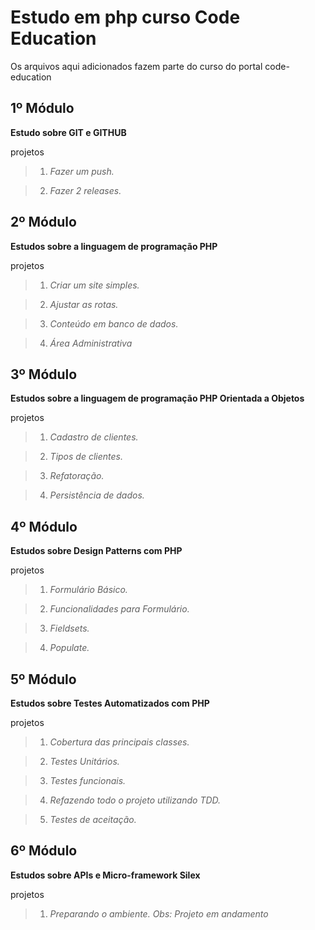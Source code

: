 Estudo em php curso Code Education
======================================

Os arquivos aqui adicionados fazem parte do curso do portal code-education

1º Módulo
-----------

**Estudo sobre GIT e GITHUB**

projetos
>1. *Fazer um push.*

>2. *Fazer 2 releases.*


2º Módulo
-----------

**Estudos sobre a linguagem de programação PHP**

projetos
>1. *Criar um site simples.*

>2. *Ajustar as rotas.*

>3. *Conteúdo em banco de dados.*

>4. *Área Administrativa*


3º Módulo
-----------

**Estudos sobre a linguagem de programação PHP Orientada a Objetos**

projetos
>1. *Cadastro de clientes.*

>2. *Tipos de clientes.*

>3. *Refatoração.*

>4. *Persistência de dados.*

4º Módulo
-----------

**Estudos sobre Design Patterns com PHP**

projetos
>1. *Formulário Básico.*

>2. *Funcionalidades para Formulário.*

>3. *Fieldsets.*

>4. *Populate.*

5º Módulo
-----------

**Estudos sobre Testes Automatizados com PHP**

projetos
>1. *Cobertura das principais classes.*

>2. *Testes Unitários.*

>3. *Testes funcionais.*

>4. *Refazendo todo o projeto utilizando TDD.*

>5. *Testes de aceitação.*

6º Módulo
-----------

**Estudos sobre APIs e Micro-framework Silex**

projetos
>1. *Preparando o ambiente. Obs: Projeto em andamento*